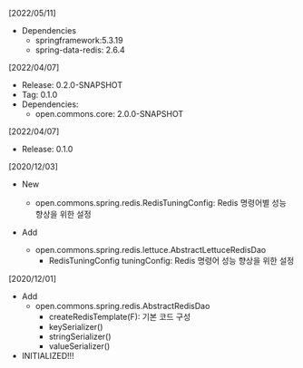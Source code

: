 [2022/05/11]
- Dependencies
  + springframework:5.3.19
  + spring-data-redis: 2.6.4

[2022/04/07]
- Release: 0.2.0-SNAPSHOT
- Tag: 0.1.0
- Dependencies:
  + open.commons.core: 2.0.0-SNAPSHOT

[2022/04/07]
- Release: 0.1.0

[2020/12/03]
- New
  + open.commons.spring.redis.RedisTuningConfig: Redis 명령어별 성능 향상을 위한 설정
  
- Add
  + open.commons.spring.redis.lettuce.AbstractLettuceRedisDao
    - RedisTuningConfig tuningConfig: Redis 명령어 성능 향상을 위한 설정 


[2020/12/01]
- Add
  + open.commons.spring.redis.AbstractRedisDao
    - createRedisTemplate(F): 기본 코드 구성
    - keySerializer()
    - stringSerializer()
    - valueSerializer()
- INITIALIZED!!!
